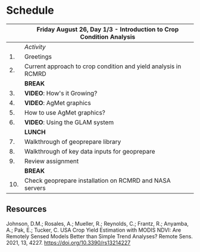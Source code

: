 # Schedule

|     | **Friday August 26, Day 1/3 - Introduction to Crop Condition Analysis**  |
|-----|----------------------------------------------------------------------|
|     | _Activity_                                                             |
| 1.  | Greetings                                                            |
| 2.  | Current approach to crop condition and yield analysis in RCMRD       |
|     | **BREAK**                                                            |
| 3.  | **VIDEO**: How's it Growing?                                         |
| 4.  | **VIDEO**: AgMet graphics                                            |
| 5.  | How to use AgMet graphics?                                           |
| 6.  | **VIDEO**: Using the GLAM system                                     |
|     | **LUNCH**                                                            |
| 7.  | Walkthrough of geoprepare library                                    |
| 8.  | Walkthrough of key data inputs for geoprepare                        |
| 9.  | Review assignment                                                    |
|     | **BREAK**                                                            |
| 10. | Check geoprepare installation on RCMRD and NASA servers              |

## Resources
Johnson, D.M.; Rosales, A.; Mueller, R.; Reynolds, C.; Frantz, R.; Anyamba, A.; Pak, E.; Tucker, C. USA Crop Yield Estimation with MODIS NDVI: 
Are Remotely Sensed Models Better than Simple Trend Analyses? Remote Sens. 2021, 13, 4227. https://doi.org/10.3390/rs13214227
